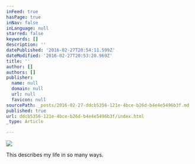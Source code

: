 ```yaml
---
inFeed: true
hasPage: true
inNav: false
inLanguage: null
starred: false
keywords: []
description: ''
datePublished: '2016-02-27T20:54:11.599Z'
dateModified: '2016-02-27T20:53:20.969Z'
title: ''
author: []
authors: []
publisher:
  name: null
  domain: null
  url: null
  favicon: null
sourcePath: _posts/2016-02-27-ddcb5356-121e-4bce-b26d-b4e4e5496b3f.md
published: true
url: ddcb5356-121e-4bce-b26d-b4e4e5496b3f/index.html
_type: Article

---
```

![](https://the-grid-user-content.s3-us-west-2.amazonaws.com/e548c7e7-a21e-4d9a-8e44-041fc81f4ab9.jpg)

This describes my life in so many ways.